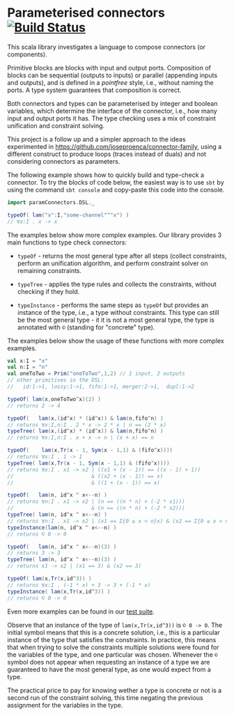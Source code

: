 Parameterised connectors [![Build Status](https://travis-ci.org/joseproenca/parameterised-connectors.svg?branch=master)](https://travis-ci.org/joseproenca/parameterised-connectors)
========================

This scala library investigates a language to compose connectors (or components).

Primitive blocks are blocks with input and output ports.
Composition of blocks can be sequential (outputs to inputs) or parallel (appending inputs and outputs), and is defined in a _pointfree_ style, i.e., without naming the ports. A type system guarantees that composition is correct.

Both connectors and types can be parameterised by integer and boolean variables, which determine the interface of the connector, i.e., how many input and output ports it has.
The type checking uses a mix of constraint unification and constraint solving.

This project is a follow up and a simpler approach to the ideas experimented in https://github.com/joseproenca/connector-family, using a different construct to produce loops (traces instead of duals) and not considering connectors as parameters.

The following example shows how to quickly build and type-check a connector.
To try the blocks of code below, the easiest way is to use ```sbt``` by using the command ```sbt console``` and copy-paste this code into the console.

```scala
import paramConnectors.DSL._

typeOf( lam("x":I,"some-channel"^"x") )
// ∀x:I . x -> x
```

The examples below show more complex examples. 
Our library provides 3 main functions to type check connectors:

 * ```typeOf``` - returns the most general type after all steps (collect constraints, perform an unification algorithm, and perform constraint solver on remaining constraints.
 
 * ```typeTree``` - applies the type rules and collects the constraints, without checking if they hold.

 * ```typeInstance``` - performs the same steps as ```typeOf``` but provides an instance of the type, i.e., a type without constraints. This type can still be the most general type - it it is not a most general type, the type is annotated with ```©```  (standing for "concrete" type).

The examples below show the usage of these functions with more complex examples. 


```scala
val x:I = "x"
val n:I = "n"
val oneToTwo = Prim("oneToTwo",1,2) // 1 input, 2 outputs
// other primitives in the DSL:
//   id:1->1, lossy:1->1, fifo:1->1, merger:2->1,  dupl:1->2

typeOf( lam(x,oneToTwo^x)(2) )
// returns 2 -> 4

typeOf(   lam(x,(id^x) * (id^x)) & lam(n,fifo^n) )
// returns ∀x:I,n:I . 2 * x -> 2 * x | n == (2 * x)
typeTree( lam(x,(id^x) * (id^x)) & lam(n,fifo^n) )
// returns ∀x:I,n:I . x + x -> n | (x + x) == n

typeOf(    lam(x,Tr(x - 1, Sym(x - 1,1) & (fifo^x))))
// returns ∀x:I . 1 -> 1
typeTree( lam(x,Tr(x - 1, Sym(x - 1,1) & (fifo^x))))
// returns ∀x:I . x1 -> x2 | ((x1 + (x - 1)) == ((x - 1) + 1))
//                         & ((x2 + (x - 1)) == x)
//                         & ((1 + (x - 1)) == x)

typeOf(   lam(n, id^x ^ x<--n) )
// returns ∀n:I . x1 -> x2 | (n == ((n * n) + (-2 * x1)))
//                         & (n == ((n * n) + (-2 * x2)))
typeTree( lam(n, id^x ^ x<--n) )
// returns ∀n:I . x1 -> x2 | (x1 == Σ{0 ≤ x < n}x) & (x2 == Σ{0 ≤ x < n}x)
typeInstance(lam(n, id^x ^ x<--n) )
// returns © 0 -> 0

typeOf(   lam(n, id^x ^ x<--n)(3) )
// returns 3 -> 3
typeTree( lam(n, id^x ^ x<--n)(3) )
// returns x1 -> x2 | (x1 == 3) & (x2 == 3)

typeOf( lam(x,Tr(x,id^3)) )
// returns ∀x:I . (-1 * x) + 3 -> 3 + (-1 * x)
typeInstance( lam(x,Tr(x,id^3)) )
// returns © 0 -> 0
```

Even more examples can be found in our [test suite](https://github.com/joseproenca/parameterised-connectors/blob/master/src/test/scala/paramConnectors/TestTypeCheck.scala).

Observe that an instance of the type of ```lam(x,Tr(x,id^3))``` is  ```© 0 -> 0```. The initial symbol means that this is a concrete solution, i.e., this is a particular instance of the type that satisfies the constraints. In practice, this means that  when trying to solve the constraints multiple solutions were found for the variables of the type, and one particular was chosen. Whenever the ```©``` symbol does not appear when requesting an instance of a type we are guaranteed to have the most general type, as one would expect from a type.

The practical price to pay for knowing wether a type is concrete or not is a second run of the constraint solving, this time negating the previous assignment for the variables in the type.
